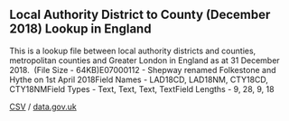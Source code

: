 ## Local Authority District to County (December 2018) Lookup in England

This is a lookup file between local authority districts and counties, metropolitan counties and Greater London in England as at 31 December 2018.  (File Size - 64KB)E07000112 - Shepway renamed Folkestone and Hythe on 1st April 2018Field Names - LAD18CD, LAD18NM, CTY18CD, CTY18NMField Types - Text, Text, Text, TextField Lengths - 9, 28, 9, 18

[CSV](csv/023.csv) / [data.gov.uk](https://data.gov.uk/dataset/7090f986-c8b5-420f-9afa-83a8bd216a45/local-authority-district-to-county-december-2018-lookup-in-england)

